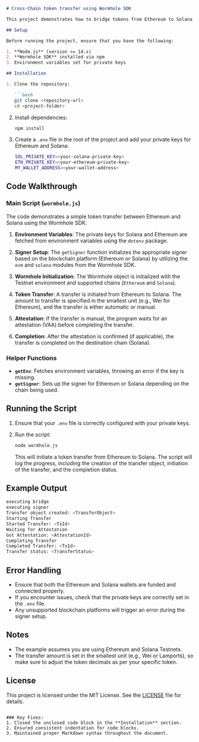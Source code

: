 
```markdown
# Cross-Chain token transfer using Wormhole SDK

This project demonstrates how to bridge tokens from Ethereum to Solana using the Wormhole SDK. The process involves initializing signers for both chains, initiating a transfer on the source chain (Ethereum), waiting for an attestation, and then completing the transfer on the destination chain (Solana).

## Setup

Before running the project, ensure that you have the following:

1. **Node.js** (version >= 14.x)
2. **Wormhole SDK** installed via npm
3. Environment variables set for private keys

## Installation

1. Clone the repository:

   ```bash
   git clone <repository-url>
   cd <project-folder>
   ```

2. Install dependencies:

   ```bash
   npm install
   ```

3. Create a `.env` file in the root of the project and add your private keys for Ethereum and Solana:

   ```bash
   SOL_PRIVATE_KEY=<your-solana-private-key>
   ETH_PRIVATE_KEY=<your-ethereum-private-key>
   MY_WALLET_ADDRESS=<your-wallet-address>
   ```

## Code Walkthrough

### Main Script (`wormhole.js`)

The code demonstrates a simple token transfer between Ethereum and Solana using the Wormhole SDK.

1. **Environment Variables**: The private keys for Solana and Ethereum are fetched from environment variables using the `dotenv` package.

2. **Signer Setup**: The `getSigner` function initializes the appropriate signer based on the blockchain platform (Ethereum or Solana) by utilizing the `evm` and `solana` modules from the Wormhole SDK.

3. **Wormhole Initialization**: The Wormhole object is initialized with the Testnet environment and supported chains (`Ethereum` and `Solana`).

4. **Token Transfer**: A transfer is initiated from Ethereum to Solana. The amount to transfer is specified in the smallest unit (e.g., Wei for Ethereum), and the transfer is either automatic or manual.

5. **Attestation**: If the transfer is manual, the program waits for an attestation (VAA) before completing the transfer.

6. **Completion**: After the attestation is confirmed (if applicable), the transfer is completed on the destination chain (Solana).

### Helper Functions

- **`getEnv`**: Fetches environment variables, throwing an error if the key is missing.
- **`getSigner`**: Sets up the signer for Ethereum or Solana depending on the chain being used.

## Running the Script

1. Ensure that your `.env` file is correctly configured with your private keys.
2. Run the script:

   ```bash
   node wormhole.js
   ```

   This will initiate a token transfer from Ethereum to Solana. The script will log the progress, including the creation of the transfer object, initiation of the transfer, and the completion status.

## Example Output

```bash
executing bridge
executing signer
Transfer object created: <TransferObject>
Starting Transfer
Started Transfer: <TxId>
Waiting for Attestation
Got Attestation: <AttestationId>
Completing Transfer
Completed Transfer: <TxId>
Transfer status: <TransferStatus>
```

## Error Handling

- Ensure that both the Ethereum and Solana wallets are funded and connected properly.
- If you encounter issues, check that the private keys are correctly set in the `.env` file.
- Any unsupported blockchain platforms will trigger an error during the signer setup.

## Notes

- The example assumes you are using Ethereum and Solana Testnets.
- The transfer amount is set in the smallest unit (e.g., Wei or Lamports), so make sure to adjust the token decimals as per your specific token.

## License

This project is licensed under the MIT License. See the [LICENSE](LICENSE) file for details.
```

### Key Fixes:
1. Closed the unclosed code block in the **Installation** section.
2. Ensured consistent indentation for code blocks.
3. Maintained proper Markdown syntax throughout the document.